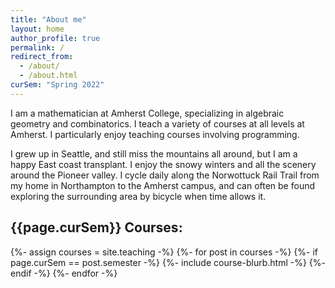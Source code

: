 ```yaml
---
title: "About me"
layout: home
author_profile: true
permalink: /
redirect_from:
  - /about/
  - /about.html
curSem: "Spring 2022"
---
```


I am a mathematician at Amherst College, specializing in algebraic geometry and combinatorics. I teach a variety of courses at all levels at Amherst. I particularly enjoy teaching courses involving programming.

I grew up in Seattle, and still miss the mountains all around, but I am a happy East coast transplant. I enjoy the snowy winters and all the scenery around the Pioneer valley. I cycle daily along the Norwottuck Rail Trail from my home in Northampton to the Amherst campus, and can often be found exploring the surrounding area by bicycle when time allows it.
 

## {{page.curSem}} Courses:
{%- assign courses = site.teaching -%}
{%- for post in courses -%}
  {%- if page.curSem == post.semester -%}
  {%- include course-blurb.html -%}
  {%- endif -%}
{%- endfor -%}
